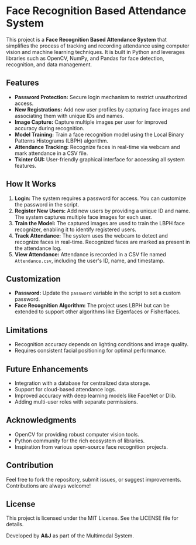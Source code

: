# Face Recognition Based Attendance System
This project is a **Face Recognition Based Attendance System** that simplifies the process of tracking and recording attendance using computer vision and machine learning techniques. It is built in Python and leverages libraries such as OpenCV, NumPy, and Pandas for face detection, recognition, and data management.

## Features
- **Password Protection:** Secure login mechanism to restrict unauthorized access.
- **New Registrations:** Add new user profiles by capturing face images and associating them with unique IDs and names.
- **Image Capture:** Capture multiple images per user for improved accuracy during recognition.
- **Model Training:** Train a face recognition model using the Local Binary Patterns Histograms (LBPH) algorithm.
- **Attendance Tracking:** Recognize faces in real-time via webcam and mark attendance in a CSV file.
- **Tkinter GUI:** User-friendly graphical interface for accessing all system features.

## How It Works
1. **Login:** The system requires a password for access. You can customize the password in the script.
2. **Register New Users:** Add new users by providing a unique ID and name. The system captures multiple face images for each user.
3. **Train the Model:** The captured images are used to train the LBPH face recognizer, enabling it to identify registered users.
4. **Track Attendance:** The system uses the webcam to detect and recognize faces in real-time. Recognized faces are marked as present in the attendance log.
5. **View Attendance:** Attendance is recorded in a CSV file named `Attendance.csv`, including the user's ID, name, and timestamp.

## Customization
- **Password:** Update the `password` variable in the script to set a custom password.
- **Face Recognition Algorithm:** The project uses LBPH but can be extended to support other algorithms like Eigenfaces or Fisherfaces.

## Limitations
- Recognition accuracy depends on lighting conditions and image quality.
- Requires consistent facial positioning for optimal performance.

## Future Enhancements
- Integration with a database for centralized data storage.
- Support for cloud-based attendance logs.
- Improved accuracy with deep learning models like FaceNet or Dlib.
- Adding multi-user roles with separate permissions.

## Acknowledgments
- OpenCV for providing robust computer vision tools.
- Python community for the rich ecosystem of libraries.
- Inspiration from various open-source face recognition projects.

## Contribution
Feel free to fork the repository, submit issues, or suggest improvements. Contributions are always welcome!

## License
This project is licensed under the MIT License. See the LICENSE file for details.

Developed by **A&J** as part of the Multimodal System.
